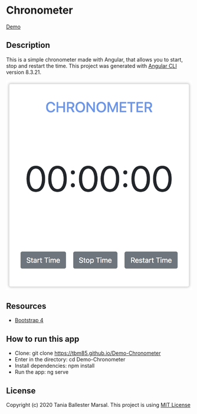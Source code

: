 # Chronometer

[Demo](https://tbm85.github.io/Demo-Chronometer/)

## Description
This is a simple chronometer made with Angular, that allows you to start, stop and restart the time. This project was generated with [Angular CLI](https://github.com/angular/angular-cli) version 8.3.21.

![Chronometer](src/images/Chronometer.png)

## Resources
* [Bootstrap 4](https://getbootstrap.com/)

## How to run this app
* Clone: git clone https://tbm85.github.io/Demo-Chronometer
* Enter in the directory: cd Demo-Chronometer
* Install dependencies: npm install
* Run the app: ng serve

## License
Copyright (c) 2020 Tania Ballester Marsal. This project is using [MIT License](LICENSE.md)



